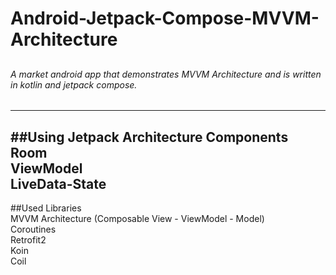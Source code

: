 # Android-Jetpack-Compose-MVVM-Architecture
## 
### 
#### 
##### 
###### A market android app that demonstrates MVVM Architecture and is written in kotlin and jetpack compose.
---
##Using Jetpack Architecture Components<br />
Room<br />
ViewModel<br />
LiveData-State<br />
---
##Used Libraries<br />
MVVM Architecture (Composable View - ViewModel - Model)<br />
Coroutines<br />
Retrofit2<br />
Koin<br />
Coil<br />


